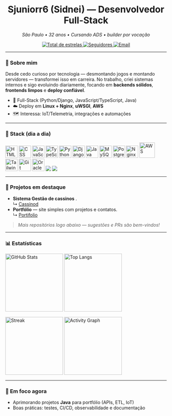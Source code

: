 <!-- Banner / Cabeçalho -->
<h1 align="center">Sjuniorr6 (Sidnei) — Desenvolvedor Full-Stack</h1>
<p align="center">
  <em>São Paulo • 32 anos • Cursando ADS • builder por vocação</em>
</p>

<p align="center">
  <a href="https://www.github.com/sjuniorr6?tab=repositories&sort=stargazers">
    <img alt="Total de estrelas" title="Total de estrelas GitHub"
      src="https://custom-icon-badges.demolab.com/github/stars/sjuniorr6?color=55960c&style=for-the-badge&labelColor=488207&logo=star&label=estrelas"/>
  </a>
  <a href="https://github.com/sjuniorr6?tab=followers">
    <img alt="Seguidores" title="Me siga no GitHub"
      src="https://custom-icon-badges.demolab.com/github/followers/sjuniorr6?color=236ad3&labelColor=1155ba&style=for-the-badge&logo=github&label=Seguidores&logoColor=white"/>
  </a>
  <a href="mailto:sjuniorr6@gmail.com">
    <img alt="Email" title="Contato"
      src="https://img.shields.io/badge/Email-sjuniorr6%40gmail.com-0A66C2?style=for-the-badge&logo=gmail&logoColor=white"/>
  </a>
</p>

---

### 👋 Sobre mim
Desde cedo curioso por tecnologia — desmontando jogos e montando servidores — transformei isso em carreira. No trabalho, criei sistemas internos e sigo evoluindo diariamente, focando em **backends sólidos**, **frontends limpos** e **deploy confiável**.

- 💼 Full-Stack (Python/Django, JavaScript/TypeScript, Java)
- ☁️ Deploy em **Linux + Nginx**, **uWSGI**, **AWS**
- 🗺️ Interessa: IoT/Telemetria, integrações e automações

---

### 🧰 Stack (dia a dia)
<p align="left">
  <img src="https://cdn.jsdelivr.net/gh/devicons/devicon@latest/icons/html5/html5-original.svg" title="HTML" alt="HTML" width="38" />
  <img src="https://cdn.jsdelivr.net/gh/devicons/devicon@latest/icons/css3/css3-original.svg" title="CSS" alt="CSS" width="38" />
  <img src="https://cdn.jsdelivr.net/gh/devicons/devicon@latest/icons/javascript/javascript-original.svg" title="JavaScript" alt="JavaScript" width="38" />
  <img src="https://cdn.jsdelivr.net/gh/devicons/devicon@latest/icons/typescript/typescript-original.svg" title="TypeScript" alt="TypeScript" width="38" />
  <img src="https://cdn.jsdelivr.net/gh/devicons/devicon@latest/icons/python/python-original.svg" title="Python" alt="Python" width="38" />
  <img src="https://cdn.jsdelivr.net/gh/devicons/devicon@latest/icons/django/django-plain.svg" title="Django" alt="Django" width="38" />
  <img src="https://cdn.jsdelivr.net/gh/devicons/devicon@latest/icons/java/java-original.svg" title="Java" alt="Java" width="38" />
  <img src="https://cdn.jsdelivr.net/gh/devicons/devicon@latest/icons/mysql/mysql-original.svg" title="MySQL" alt="MySQL" width="38" />
  <img src="https://cdn.jsdelivr.net/gh/devicons/devicon@latest/icons/postgresql/postgresql-original.svg" title="PostgreSQL" alt="PostgreSQL" width="38" />
  <img src="https://cdn.jsdelivr.net/gh/devicons/devicon@latest/icons/nginx/nginx-original.svg" title="Nginx" alt="Nginx" width="38" />
  <img src="https://cdn.jsdelivr.net/gh/devicons/devicon@latest/icons/amazonwebservices/amazonwebservices-plain-wordmark.svg" title="AWS" alt="AWS" width="48" />
  <img src="https://cdn.jsdelivr.net/gh/devicons/devicon@latest/icons/tailwindcss/tailwindcss-original.svg" title="Tailwind" alt="Tailwind" width="38" />
  <img src="https://cdn.jsdelivr.net/gh/devicons/devicon@latest/icons/git/git-original.svg" title="Git" alt="Git" width="38" />
  <img src="https://cdn.jsdelivr.net/gh/devicons/devicon@latest/icons/oracle/oracle-original.svg" title="Oracle" alt="Oracle" width="38" />
  <link rel="stylesheet" type='text/css' href="https://cdn.jsdelivr.net/gh/devicons/devicon@latest/devicon.min.css" />
  <img src="https://cdn.jsdelivr.net/gh/devicons/devicon@latest/icons/docker/docker-original.svg" />
  <img src="https://cdn.jsdelivr.net/gh/devicons/devicon@latest/icons/fastapi/fastapi-original.svg" />
  
  
</p>

---

### 🚀 Projetos em destaque
- **Sistema Gestão de cassinos** .  
  ↳ <a href="https://www.casscontrol.com.br">Cassinod</a>
- **Portfólio** — site simples com projetos e contatos.  
  ↳ <a href="https://sjrdev.com.br/">Portifolio</a>

> _Mais repositórios logo abaixo — sugestões e PRs são bem-vindos!_

---

### 📊 Estatísticas
<p>
  <img
    alt="GitHub Stats"
    height="180"
    src="https://github-readme-stats.vercel.app/api?username=sjuniorr6&show_icons=true&theme=tokyonight&include_all_commits=true&count_private=true&locale=pt-br" />
  <img
    alt="Top Langs"
    height="180"
    src="https://github-readme-stats.vercel.app/api/top-langs/?username=sjuniorr6&theme=tokyonight&layout=compact&custom_title=Tecnologias&langs_count=10" />
</p>

<p>
  <img
    alt="Streak"
    height="180"
    src="https://streak-stats.demolab.com?user=sjuniorr6&theme=tokyonight&hide_border=true" />
  <img
    alt="Activity Graph"
    height="180"
    src="https://github-readme-activity-graph.vercel.app/graph?username=sjuniorr6&theme=tokyo-night&hide_border=true" />
</p>

---

### 🎯 Em foco agora
- Aprimorando projetos **Java** para portfólio (APIs, ETL, IoT)
- Boas práticas: testes, CI/CD, observabilidade e documentação
